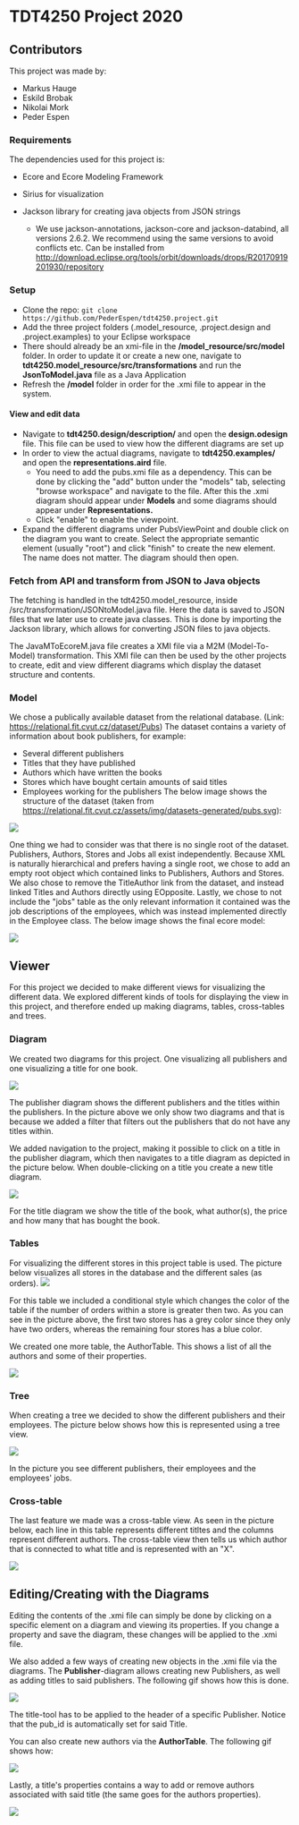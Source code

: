 # TDT4250 Project 2020

## Contributors
This project was made by:
* Markus Hauge
* Eskild Brobak
* Nikolai Mork
* Peder Espen

### Requirements
The dependencies used for this project is:

* Ecore and Ecore Modeling Framework

* Sirius for visualization

* Jackson library for creating java objects from JSON strings
    * We use jackson-annotations, jackson-core and jackson-databind, all versions 2.6.2. We recommend using the same versions to avoid conflicts etc. Can be installed from http://download.eclipse.org/tools/orbit/downloads/drops/R20170919201930/repository

### Setup 

* Clone the repo: ``` git clone https://github.com/PederEspen/tdt4250.project.git ```
* Add the three project folders (.model_resource, .project.design and .project.examples) to your Eclipse workspace
* There should already be an xmi-file in the **/model_resource/src/model** folder. In order to update it or create a new one, navigate to **tdt4250.model_resource/src/transformations** and run the **JsonToModel.java** file as a Java Application
* Refresh the **/model** folder in order for the .xmi file to appear in the system.

#### View and edit data

* Navigate to **tdt4250.design/description/** and open the **design.odesign** file. This file can be used to view how the different diagrams are set up
* In order to view the actual diagrams, navigate to **tdt4250.examples/** and open the **representations.aird** file. 
   * You need to add the pubs.xmi file as a dependency. This can be done by clicking the "add" button under the "models" tab, selecting "browse workspace" and navigate to the file. After this the .xmi diagram should appear under **Models** and some diagrams should appear under **Representations.**
   * Click "enable" to enable the viewpoint.
* Expand the different diagrams under PubsViewPoint and double click on the diagram you want to create. Select the appropriate semantic element (usually "root") and click "finish" to create the new element. The name does not matter. The diagram should then open.

### Fetch from API and transform from JSON to Java objects

The fetching is handled in the tdt4250.model_resource, inside /src/transformation/JSONtoModel.java file.
Here the data is saved to JSON files that we later use to create java classes. This is done by importing the Jackson library, which allows for converting JSON files to java objects.

The JavaMToEcoreM.java file creates a XMI file via a M2M (Model-To-Model) transformation. This XMI file can then be used by the other projects to create, edit and view different diagrams which display the dataset structure and contents.

### Model

We chose a publically available dataset from the relational database. (Link: https://relational.fit.cvut.cz/dataset/Pubs)
The dataset contains a variety of information about book publishers, for example:
* Several different publishers
* Titles that they have published
* Authors which have written the books
* Stores which have bought certain amounts of said titles
* Employees working for the publishers
The below image shows the structure of the dataset (taken from https://relational.fit.cvut.cz/assets/img/datasets-generated/pubs.svg):

![](Images/Dataset.svg)

One thing we had to consider was that there is no single root of the dataset. Publishers, Authors, Stores and Jobs all exist independently. Because XML is naturally hierarchical and prefers having a single root, we chose to add an empty root object which contained links to Publishers, Authors and Stores. We also chose to remove the TitleAuthor link from the dataset, and instead linked Titles and Authors directly using EOpposite. Lastly, we chose to not include the "jobs" table as the only relevant information it contained was the job descriptions of the employees, which was instead implemented directly in the Employee class. The below image shows the final ecore model:

![](Images/Model.png)

## Viewer

For this project we decided to make different views for visualizing the different data. We explored different kinds of tools for displaying the view in this project, and therefore ended up making diagrams, tables, cross-tables and trees. 

### Diagram

We created two diagrams for this project. One visualizing all publishers and one visualizing a title for one book. 

![](Images/PublisherDiagramExample.png)

The publisher diagram shows the different publishers and the titles within the publishers. In the picture above we only show two diagrams and that is because we added a filter that filters out the publishers that do not have any titles within.

We added navigation to the project, making it possible to click on a title in the publisher diagram, which then navigates to a title diagram as depicted in the picture below. When double-clicking on a title you create a new title diagram. 

![](Images/TitleDiagramExample.png) 

For the title diagram we show the title of the book, what author(s), the price and how many that has bought the book. 

### Tables

For visualizing the different stores in this project table is used. The picture below visualizes all stores in the database and the different sales (as orders).
![](Images/TableExample.png)

For this table we included a conditional style which changes the color of the table if the number of orders within a store is greater then two. As you can see in the picture above, the first two stores has a grey color since they only have two orders, whereas the remaining four stores has a blue color.

We created one more table, the AuthorTable. This shows a list of all the authors and some of their properties.

![](Images/AuthorTable.png)

### Tree

When creating a tree we decided to show the different publishers and their employees. The picture below shows how this is represented using a tree view. 

![](Images/PublisherEmployeeTree.png)

In the picture you see different publishers, their employees and the employees' jobs.

### Cross-table 

The last feature we made was a cross-table view. As seen in the picture below, each line in this table represents different titltes and the columns represent different authors. The cross-table view then tells us which author that is connected to what title and is represented with an "X". 

![](Images/CrossTableExample.png)

## Editing/Creating with the Diagrams

Editing the contents of the .xmi file can simply be done by clicking on a specific element on a diagram and viewing its properties. If you change a property and save the diagram, these changes will be applied to the .xmi file. 

We also added a few ways of creating new objects in the .xmi file via the diagrams. The **Publisher**-diagram allows creating new Publishers, as well as adding titles to said publishers. The following gif shows how this is done.

![](Images/CreatePublisherTitle.gif)

The title-tool has to be applied to the header of a specific Publisher. Notice that the pub_id is automatically set for said Title.

You can also create new authors via the **AuthorTable**. The following gif shows how:

![](Images/CreateAuthor.gif)

Lastly, a title's properties contains a way to add or remove authors associated with said title (the same goes for the authors properties).

![](Images/AddTitleAuthor.gif)


